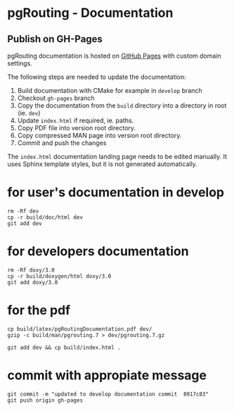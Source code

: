 # pgRouting - Documentation

## Publish on GH-Pages

pgRouting documentation is hosted on [GitHub Pages](http://pages.github.com) with custom domain settings.

The following steps are needed to update the documentation:

1. Build documentation with CMake for example in `develop` branch
2. Checkout `gh-pages` branch
3. Copy the documentation from the `build` directory into a directory in root (ie. `dev`)
4. Update `index.html` if required, ie. paths. 
6. Copy PDF file into version root directory.
7. Copy compressed MAN page into version root directory.
8. Commit and push the changes

The `index.html` documentation landing page needs to be edited manually. 
It uses Sphinx template styles, but it is not generated automatically.


# for user's documentation in develop

```
rm -Rf dev 
cp -r build/doc/html dev 
git add dev
```

# for developers documentation

``` 
rm -Rf doxy/3.0
cp -r build/doxygen/html doxy/3.0
git add doxy/3.0
```

# for the pdf

    cp build/latex/pgRoutingDocumentation.pdf dev/
    gzip -c build/man/pgrouting.7 > dev/pgrouting.7.gz
     
    git add dev && cp build/index.html .

# commit with appropiate message
    git commit -m "updated to develop documentation commit  8917c83"
    git push origin gh-pages
